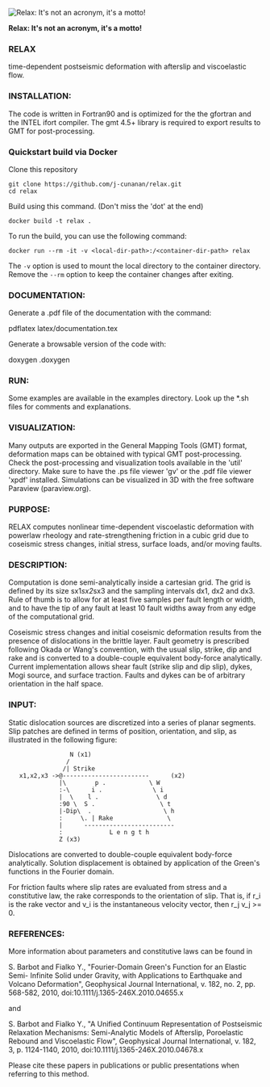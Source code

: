 ![Relax: It's not an acronym, it's a motto!](/graphics/Icon-Relax.png) 

**Relax: It's not an acronym, it's a motto!**

### RELAX

time-dependent postseismic deformation with afterslip and viscoelastic flow.

### INSTALLATION:

The code is written in Fortran90 and is optimized for the the gfortran and the 
INTEL ifort compiler. The gmt 4.5+ library is required to export results to GMT 
for post-processing.

### Quickstart build via Docker
Clone this repository
```
git clone https://github.com/j-cunanan/relax.git
cd relax
```
Build using this command. (Don't miss the 'dot' at the end)
```commandline
docker build -t relax .
```
To run the build, you can use the following command:
```commandline
docker run --rm -it -v <local-dir-path>:/<container-dir-path> relax
```
The `-v` option is used to mount the local directory to the container directory.
Remove the `--rm` option to keep the container changes after exiting.

### DOCUMENTATION:

Generate a .pdf file of the documentation with the command:

pdflatex latex/documentation.tex

Generate a browsable version of the code with:

doxygen .doxygen

### RUN:

Some examples are available in the examples directory. Look up the *.sh files for
comments and explanations.

### VISUALIZATION:

Many outputs are exported in the General Mapping Tools (GMT) format, deformation
maps can be obtained with typical GMT post-processing. Check the post-processing
and visualization tools available in the 'util' directory.
Make sure to have the .ps file viewer 'gv' or the .pdf file viewer 'xpdf' installed.
Simulations can be visualized in 3D with the free software Paraview (paraview.org).

### PURPOSE:

RELAX computes nonlinear time-dependent viscoelastic deformation with 
powerlaw rheology and rate-strengthening friction in a cubic grid due to coseismic 
stress changes, initial stress, surface loads, and/or moving faults.

### DESCRIPTION:

Computation is done semi-analytically inside a cartesian grid. The grid is defined
by its size sx1*sx2*sx3 and the sampling intervals dx1, dx2 and dx3. Rule of thumb
is to allow for at least five samples per fault length or width, and to have the 
tip of any fault at least 10 fault widths away from any edge of the computational
grid.

Coseismic stress changes and initial coseismic deformation results from the 
presence of dislocations in the brittle layer. Fault geometry is prescribed 
following Okada or Wang's convention, with the usual slip, strike, dip and rake and
is converted to a double-couple equivalent body-force analytically. Current 
implementation allows shear fault (strike slip and dip slip), dykes, Mogi source, 
and surface traction. Faults and dykes can be of arbitrary orientation in the half
space.


### INPUT:

Static dislocation sources are discretized into a series of planar segments. Slip
patches are defined in terms of position, orientation, and slip, as illustrated in
the following figure:

                     N (x1)
                    /
                   /| Strike
       x1,x2,x3 ->@------------------------      (x2)
                  |\        p .            \ W
                  :-\      i .              \ i
                  |  \    l .                \ d
                  :90 \  S .                  \ t
                  |-Dip\  .                    \ h
                  :     \. | Rake               \
                  |      -------------------------
                  :             L e n g t h
                  Z (x3)

Dislocations are converted to double-couple equivalent body-force analytically.
Solution displacement is obtained by application of the Green's functions in the 
Fourier domain.

For friction faults where slip rates are evaluated from stress and a constitutive 
law, the rake corresponds to the orientation of slip. That is, if r_i is the rake
vector and v_i is the instantaneous velocity vector, then r_j v_j >= 0. 

### REFERENCES:

More information about parameters and constitutive laws can be found in

S. Barbot and Fialko Y., "Fourier-Domain Green's Function for an Elastic Semi-
Infinite Solid under Gravity, with Applications to Earthquake and Volcano 
Deformation", Geophysical Journal International, v. 182, no. 2, pp. 568-582, 2010,
doi:10.1111/j.1365-246X.2010.04655.x

and

S. Barbot and Fialko Y., "A Unified Continuum Representation of Postseismic 
Relaxation Mechanisms: Semi-Analytic Models of Afterslip, Poroelastic Rebound and
Viscoelastic Flow", Geophysical Journal International, v. 182, 3, p. 1124-1140, 
2010, doi:10.1111/j.1365-246X.2010.04678.x

Please cite these papers in publications or public presentations when referring
to this method.


